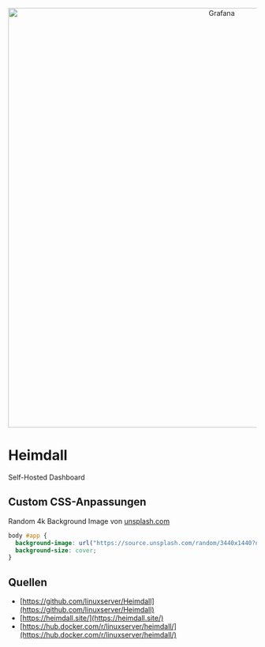 <p align="center">
<a href="https://github.com/linuxserver/Heimdall"><img src="my-dashboard.png" width=850" alt="Grafana"></a><br/>
</p>

# Heimdall
Self-Hosted Dashboard

## Custom CSS-Anpassungen

Random 4k Background Image von [unsplash.com](https://www.unsplash.com)

``` css
body #app {
  background-image: url("https://source.unsplash.com/random/3440x1440?nature");
  background-size: cover;
}
```

## Quellen

* [https://github.com/linuxserver/Heimdall](https://github.com/linuxserver/Heimdall)
* [https://heimdall.site/](https://heimdall.site/)
* [https://hub.docker.com/r/linuxserver/heimdall/](https://hub.docker.com/r/linuxserver/heimdall/)